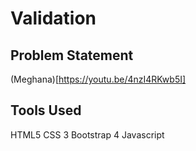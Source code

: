 # Validation

## Problem Statement 

(Meghana)[https://youtu.be/4nzI4RKwb5I]

## Tools Used
HTML5
CSS 3
Bootstrap 4
Javascript
